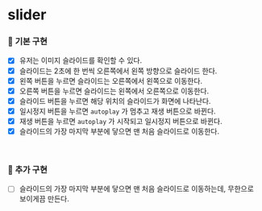 # slider

### 💎 **기본 구현**

- [x] 유저는 이미지 슬라이드를 확인할 수 있다.
- [x] 슬라이드는 2초에 한 번씩 오른쪽에서 왼쪽 방향으로 슬라이드 한다.
- [x] 왼쪽 버튼을 누르면 슬라이드는 오른쪽에서 왼쪽으로 이동한다.
- [x] 오른쪽 버튼을 누르면 슬라이드는 왼쪽에서 오른쪽으로 이동한다.
- [x] 슬라이드 버튼을 누르면 해당 위치의 슬라이드가 화면에 나타난다.
- [x] 일시정지 버튼을 누르면 `autoplay` 가 멈추고 재생 버튼으로 바뀐다.
- [x] 재생 버튼을 누르면 `autoplay` 가 시작되고 일시정지 버튼으로 바뀐다.
- [x] 슬라이드의 가장 마지막 부분에 닿으면 맨 처음 슬라이드로 이동한다.

<br/>

### 💎 **추가 구현**

- [ ] 슬라이드의 가장 마지막 부분에 닿으면 맨 처음 슬라이드로 이동하는데, 무한으로 보이게끔 만든다.
